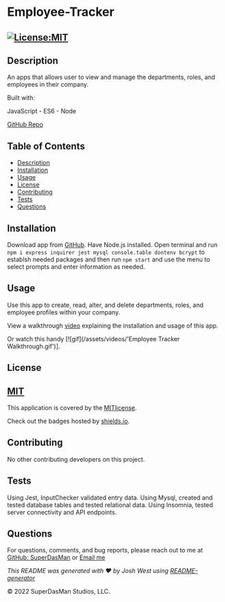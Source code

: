 # Employee-Tracker

## [![License:MIT](https://img.shields.io/badge/License-MIT-aqua)](https://opensource.org/licenses/MIT)

## Description

An apps that allows user to view and manage the departments, roles, and employees in their company.

Built with:

JavaScript - ES6 - Node

[GitHub Repo](https://github.com/SuperDasMan/Employee-Tracker/)

## Table of Contents

- [Description](#description)
- [Installation](#installation)
- [Usage](#usage)
- [License](#license)
- [Contributing](#contributing)
- [Tests](#tests)
- [Questions](#questions)

## Installation

Download app from [GitHub](https://github.com/SuperDasMan/employee-tracker/). Have Node.js installed. Open terminal and run `npm i express inquirer jest mysql console.table dontenv bcrypt` to establsh needed packages and then run `npm start` and use the menu to select prompts and enter information as needed.

## Usage

Use this app to create, read, alter, and delete departments, roles, and employee profiles within your company.

View a walkthrough [video](https://drive.google.com/file/d/1VS7-xHjN3Zon9iGWFq4yZhHR7-s3ynzF/view) explaining the installation and usage of this app.

Or watch this handy [![gif](/assets/videos/'Employee Tracker Walkthrough.gif')].

## License

## [MIT](#license)

This application is covered by the [MITlicense](<[![MIT]](https://opensource.org/licenses/MIT)>).

Check out the badges hosted by [shields.io](https://shields.io/).

## Contributing

No other contributing developers on this project.

## Tests

Using Jest, InputChecker validated entry data. Using Mysql, created and tested database tables and tested relational data. Using Insomnia, tested server connectivity and API endpoints.

## Questions

For questions, comments, and bug reports, please reach out to me at [GitHub: SuperDasMan](https://github.com/SuperDasMan) or [Email me](mailto:bigdaddydas@gmail.com)

_This README was generated with ❤️ by Josh West using [README-generator](https://github.com/SuperDasMan/README-Generator)_

&copy; 2022 SuperDasMan Studios, LLC.
